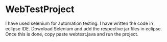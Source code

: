 # WebTestProject
I have used selenium for automation testing.
I have written the code in eclipse IDE.
Download Selenium and add the respective jar files in eclipse.
Once this is done, copy paste webtest.java and run the project.
